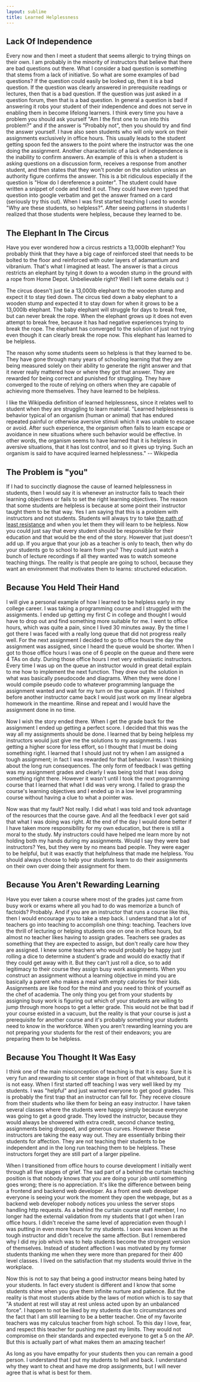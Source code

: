 ```yaml
---
layout: sublime
title: Learned Helplessness
---
```


## Lack Of Independence

Every now and then I meet a student that seems allergic to trying things on their own. I am probably in the minority of instructors that believe that there are bad questions out there. What I consider a bad question is something that stems from a lack of initiative. So what are some examples of bad questions? If the question could easily be looked up, then it is a bad question. If the question was clearly answered in prerequisite readings or lectures, then that is a bad question. If the question was just asked in a question forum, then that is a bad question. In general a question is bad if answering it robs your student of their independence and does not serve in enabling them in become lifelong learners. I think every time you have a problem you should ask yourself "Am I the first one to run into this problem?" and if the answer is "Probably not", then you should try and find the answer yourself. I have also seen students who will only work on their assignments exclusively in office hours. This usually leads to the student getting spoon fed the answers to the point where the instructor was the one doing the assignment. Another characteristic of a lack of independence is the inability to confirm answers. An example of this is when a student is asking questions on a discussion form, receives a response from another student, and then states that they won't ponder on the solution unless an authority figure confirms the answer. This is a bit ridiculous especially if the question is "How do I dereference a pointer". The student could have written a snippet of code and tried it out. They could have even typed that question into google verbatim and get the answer framed on a card (seriously try this out). When I was first started teaching I used to wonder "Why are these students, so helpless?". After seeing patterns in students I realized that those students were helpless, because they learned to be.

## The Elephant In The Circus

Have you ever wondered how a circus restricts a 13,000lb elephant? You probably think that they have a big cage of reinforced steel that needs to be bolted to the floor and reinforced with outer layers of adamantium and vibranium. That's what I imagined at least. The answer is that a circus restricts an elephant by tying it down to a wooden stump in the ground with a rope from Home Depot. Unbelievable right? Well I left some details out :)

The circus doesn't just tie a 13,000lb elephant to the wooden stump and expect it to stay tied down. The circus tied down a baby elephant to a wooden stump and expected it to stay down for when it grows to be a 13,000lb elephant. The baby elephant will struggle for days to break free, but can never break the rope. When the elephant grows up it does not even attempt to break free, because it has had negative experiences trying to break the rope. The elephant has converged to the solution of just not trying even though it can clearly break the rope now. This elephant has learned to be helpless.

The reason why some students seem so helpless is that they learned to be. They have gone through many years of schooling learning that they are being measured solely on their ability to generate the right answer and that it never really mattered how or where they got that answer. They are rewarded for being correct and punished for struggling. They have converged to the route of relying on others when they are capable of achieving more themselves. They have learned to be helpless.

I like the Wikipedia definition of learned helplessness, since it relates well to student when they are struggling to learn material. "Learned helplessness is behavior typical of an organism (human or animal) that has endured repeated painful or otherwise aversive stimuli which it was unable to escape or avoid. After such experience, the organism often fails to learn escape or avoidance in new situations where such behavior would be effective. In other words, the organism seems to have learned that it is helpless in aversive situations, that it has lost control, and so it gives up trying. Such an organism is said to have acquired learned helplessness." -- Wikipedia

## The Problem is "you"

If I had to succinctly diagnose the cause of learned helplessness in students, then I would say it is whenever an instructor fails to teach their learning objectives or fails to set the right learning objectives. The reason that some students are helpless is because at some point their instructor taught them to be that way. Yes I am saying that this is a problem with instructors and not students. Students will always try to take [the path of least resistance](./path_of_least_resistance) and when you let them they will learn to be helpless. Now you could just say that every student should be responsible for their education and that would be the end of the story. However that just doesn't add up. If you argue that your job as a teacher is only to teach, then why do your students go to school to learn from you? They could just watch a bunch of lecture recordings if all they wanted was to watch someone teaching things. The reality is that people are going to school, because they want an environment that motivates them to learns: structured education.

## Because You Held Their Hand

I will give a personal example of how I learned to be helpless early in my college career. I was taking a programming course and I struggled with the assignments. I ended up getting my first C in college and thought I would have to drop out and find something more suitable for me. I went to office hours, which was quite a pain, since I lived 30 minutes away. By the time I got there I was faced with a really long queue that did not progress really well. For the next assignment I decided to go to office hours the day the assignment was assigned, since I heard the queue would be shorter. When I got to those office hours I was one of 6 people on the queue and there were 4 TAs on duty. During those office hours I met very enthusiastic instructors. Every time I was up on the queue an instructor would in great detail explain to me how to implement the next function. They drew out the solution in what was basically pseudocode and diagrams. When they were done I would compile pseudo code to whatever programming language the assignment wanted and wait for my turn on the queue again. If I finished before another instructor came back I would just work on my linear algebra homework in the meantime. Rinse and repeat and I would have the assignment done in no time.

Now I wish the story ended there. When I get the grade back for the assignment I ended up getting a perfect score. I decided that this was the way all my assignments should be done. I learned that by being helpless my instructors would just give me the solutions to my assignments. I was getting a higher score for less effort, so I thought that I must be doing something right. I learned that I should just not try when I am assigned a tough assignment; in fact I was rewarded for that behavior. I wasn't thinking about the long run consequences. The only form of feedback I was getting was my assignment grades and clearly I was being told that I was doing something right there. However it wasn't until I took the next programming course that I learned that what I did was very wrong. I failed to grasp the course's learning objectives and I ended up in a low level programming course without having a clue to what a pointer was.

Now was that my fault? Not really. I did what I was told and took advantage of the resources that the course gave. And all the feedback I ever got said that what I was doing was right. At the end of the day I would done better if I have taken more responsibility for my own education, but there is still a moral to the study. My instructors could have helped me learn more by not holding both my hands during my assignments. Would I say they were bad instructors? Yes, but they were by no means bad people. They were eager to be helpful, but it was exactly that helpfulness that made me helpless. You should always choose to help your students learn to do their assignments on their own over doing their assignment for them.

## Because You Aren't Rewarding Learning

Have you ever taken a course where most of the grades just came from busy work or exams where all you had to do was memorize a bunch of factoids? Probably. And if you are an instructor that runs a course like this, then I would encourage you to take a step back. I understand that a lot of teachers go into teaching to accomplish one thing: teaching. Teachers love the thrill of lecturing or helping students one on one in office hours, but almost no teacher likes having to assign grades. Teachers see grades as something that they are expected to assign, but don't really care how they are assigned. I knew some teachers who would probably be happy just rolling a dice to determine a student's grade and would do exactly that if they could get away with it. But they can't just roll a dice, so to add legitimacy to their course they assign busy work assignments. When you construct an assignment without a learning objective in mind you are basically a parent who makes a meal with empty calories for their kids. Assignments are like food for the mind and you need to think of yourself as the chef of academia. The only thing you get from your students by assigning busy work is figuring out which of your students are willing to jump through more hoops to get a letter grade. This would not be that bad if your course existed in a vacuum, but the reality is that your course is just a prerequisite for another course and it's probably something your students need to know in the workforce. When you aren't rewarding learning you are not preparing your students for the rest of their endeavors; you are preparing them to be helpless.

## Because You Thought It Was Easy

I think one of the main misconception of teaching is that it is easy. Sure it is very fun and rewarding to sit center stage in front of that whiteboard, but it is not easy. When I first started off teaching I was very well liked by my students. I was "helpful" and just wanted everyone to get good grades. This is probably the first trap that an instructor can fall for. They receive closure from their students who like them for being an easy instructor. I have taken several classes where the students were happy simply because everyone was going to get a good grade. They loved the instructor, because they would always be showered with extra credit, second chance testing, assignments being dropped, and generous curves. However these instructors are taking the easy way out. They are essentially bribing their students for affection. They are not teaching their students to be independent and in the long run teaching them to be helpless. These instructors forget they are still part of a larger pipeline.

When I transitioned from office hours to course development I initially went through all five stages of grief. The sad part of a behind the curtain teaching position is that nobody knows that you are doing your job until something goes wrong; there is no appreciation. It's like the difference between being a frontend and backend web developer. As a front end web developer everyone is seeing your work the moment they open the webpage, but as a backend web developer nobody notices you unless the server stops handling http requests. As a behind the curtain course staff member, I no longer had the external validation from my students that I got when I ran office hours. I didn't receive the same level of appreciation even though I was putting in even more hours for my students. I soon was known as the tough instructor and didn't receive the same affection. But I remembered why I did my job which was to help students become the strongest version of themselves. Instead of student affection I was motivated by my former students thanking me when they were more than prepared for their 400 level classes. I lived on the satisfaction that my students would thrive in the workplace.

Now this is not to say that being a good instructor means being hated by your students. In fact every student is different and I know that some students shine when you give them infinite nurture and patience. But the reality is that most students abide by the laws of motion which is to say that "A student at rest will stay at rest unless acted upon by an unbalanced force". I happen to not be liked by my students due to circumstances and the fact that I am still learning to be a better teacher. One of my favorite teachers was my calculus teacher from high school. To this day I love, fear, and respect this teacher for pushing me past my limits. They would not compromise on their standards and expected everyone to get a 5 on the AP. But this is actually part of what makes them an amazing teacher!

As long as you have empathy for your students then you can remain a good person. I understand that I put my students to hell and back. I understand why they want to cheat and have me drop assignments, but I will never agree that is what is best for them.
